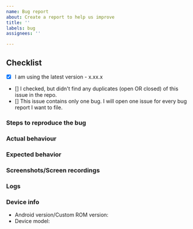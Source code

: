 ```yaml
---
name: Bug report
about: Create a report to help us improve
title: ''
labels: bug
assignees: ''

---
```


<!-- The comments between these brackets won't show up in the submitted issue (as you can see in the Preview). -->
## Checklist
<!-- This checklist is COMPULSORY. The first box has been checked for you to show you how it is done. -->

- [x] I am using the latest version - x.xx.x <!-- Check  https://github.com/Chooloo/koler/releases-->
- [] I checked, but didn't find any duplicates (open OR closed) of this issue in the repo. <!-- Seriously, check. O_O -->
- [] This issue contains only one bug. I will open one issue for every bug report I want to file.



### Steps to reproduce the bug
<!--
1. Go to '...'
2. Press on '....'
3. Swipe down to '....'
-->
<!-- If you can't cause the bug to show up again reliably (and hence don't have a proper set of steps to give us), please still try to give as many details as possible on how you think you encountered the bug. -->



### Actual behaviour
<!-- Tell us what happens with the steps given above. -->



### Expected behavior
<!-- Tell us what you expect to happen. -->



### Screenshots/Screen recordings
<!-- If applicable, add screenshots or a screen recording to help explain your problem. GitHub supports uploading them directly in the issue text box or you may sites like transfer.sh and share link here -->



### Logs
<!-- Use any logcat apps, MatLog for example, and share either error line or share txt file link from transfer.sh for example -->



### Device info
 - Android version/Custom ROM version:
 - Device model:

